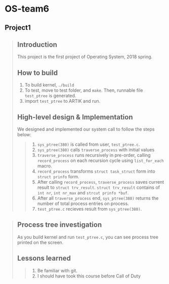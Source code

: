 OS-team6
========
Project1
-----------

> ## Introduction
>  This project is the first project of Operating System, 2018 spring.
> ## How to build
> 1. To build kernel, `./build`
> 2. To test, move to test folder, and `make`. Then, runnable file `test_ptree` is generated. 
> 3. import `test_ptree` to ARTIK and run.
> ## High-level design & Implementation
>  We designed and implemented our system call to follow the steps below:
>> 1. `sys_ptree(380)` is called from user, `test_ptree.c`.
>> 2. `sys_ptree(380)` calls  `traverse_process` with initial values
>> 3. `traverse_process` runs recursively in pre-order, calling `record_process` on each recursion cycle using `list_for_each` macro. 
>> 4. `record_process` transforms `struct task_struct` form into `struct prinfo` form.
>> 5. After calling `record_process`, `traverse_process` saves current result to `struct trv_result`. `struct trv_result` contains of `int nr`, `int nr_max` and `strcut prinfo *buf`.
>> 6. After all `traverse_process` end, `sys_ptree(380)` returns the number of total process entries on process.
>> 7. `test_ptree.c` recieves result from `sys_ptree(380)`.  

> ## Process tree investigation
> As you build kernel and run `test_ptree.c`,  you can see  process tree printed on the screen.
>  
> ## Lessons learned
>> 1. Be familiar with git.
>> 2. I should have took this  course before Call of Duty
